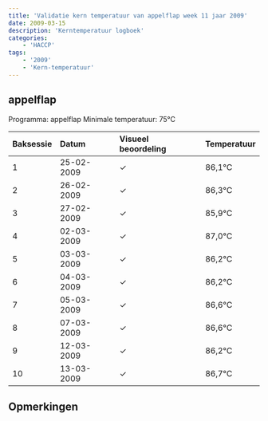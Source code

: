 ```yaml
---
title: 'Validatie kern temperatuur van appelflap week 11 jaar 2009'
date: 2009-03-15
description: 'Kerntemperatuur logboek'
categories:
    - 'HACCP'
tags:
    - '2009'
    - 'Kern-temperatuur'
---
```


## appelflap

Programma: appelflap
Minimale temperatuur: 75°C

| Baksessie | Datum | Visueel beoordeling | Temperatuur |
|:---|:---|:---|:---|
| 1 | 25-02-2009 | &check; | 86,1°C |
| 2 | 26-02-2009 | &check; | 86,3°C |
| 3 | 27-02-2009 | &check; | 85,9°C |
| 4 | 02-03-2009 | &check; | 87,0°C |
| 5 | 03-03-2009 | &check; | 86,2°C |
| 6 | 04-03-2009 | &check; | 86,2°C |
| 7 | 05-03-2009 | &check; | 86,6°C |
| 8 | 07-03-2009 | &check; | 86,6°C |
| 9 | 12-03-2009 | &check; | 86,2°C |
| 10 | 13-03-2009 | &check; | 86,7°C |

## Opmerkingen


